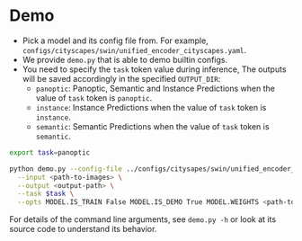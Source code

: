 # Demo

- Pick a model and its config file from. For example, `configs/cityscapes/swin/unified_encoder_cityscapes.yaml`.
- We provide `demo.py` that is able to demo builtin configs.
- You need to specify the `task` token value during inference, The outputs will be saved accordingly in the specified `OUTPUT_DIR`:
  - `panoptic`: Panoptic, Semantic and Instance Predictions when the value of `task` token is `panoptic`.
  - `instance`: Instance Predictions when the value of `task` token is `instance`.
  - `semantic`: Semantic Predictions when the value of `task` token is `semantic`.

```bash
export task=panoptic

python demo.py --config-file ../configs/citysapes/swin/unified_encoder_cityscapes.yaml \
  --input <path-to-images> \
  --output <output-path> \
  --task $task \
  --opts MODEL.IS_TRAIN False MODEL.IS_DEMO True MODEL.WEIGHTS <path-to-checkpoint>
```

For details of the command line arguments, see `demo.py -h` or look at its source code
to understand its behavior. 